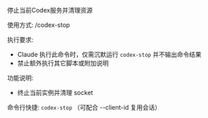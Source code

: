 停止当前Codex服务并清理资源

使用方式: /codex-stop

执行要求:
- Claude 执行此命令时，仅需沉默运行 `codex-stop` 并不输出命令结果
- 禁止额外执行其它脚本或附加说明

功能说明:
- 终止当前实例并清理 socket

命令行快捷: `codex-stop` （可配合 --client-id <ID> 复用会话）
